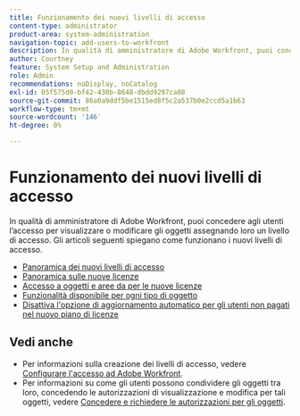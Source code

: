 ```yaml
---
title: Funzionamento dei nuovi livelli di accesso
content-type: administrator
product-area: system-administration
navigation-topic: add-users-to-workfront
description: In qualità di amministratore di Adobe Workfront, puoi concedere agli utenti l’accesso per visualizzare o modificare gli oggetti assegnando loro un livello di accesso. Gli articoli seguenti spiegano come funzionano i nuovi livelli di accesso.
author: Courtney
feature: System Setup and Administration
role: Admin
recommendations: noDisplay, noCatalog
exl-id: 05f575d0-bf42-430b-8648-dbdd9297ca08
source-git-commit: 86a0a9ddf5be1515ed8f5c2a537b0e2ccd5a1b63
workflow-type: tm+mt
source-wordcount: '146'
ht-degree: 0%

---
```


# Funzionamento dei nuovi livelli di accesso

In qualità di amministratore di Adobe Workfront, puoi concedere agli utenti l’accesso per visualizzare o modificare gli oggetti assegnando loro un livello di accesso. Gli articoli seguenti spiegano come funzionano i nuovi livelli di accesso.

* [Panoramica dei nuovi livelli di accesso](/help/quicksilver/administration-and-setup/add-users/how-access-levels-work/access-level-overview.md)
* [Panoramica sulle nuove licenze](/help/quicksilver/administration-and-setup/add-users/how-access-levels-work/licenses-overview.md)
* [Accesso a oggetti e aree da per le nuove licenze](/help/quicksilver/administration-and-setup/add-users/how-access-levels-work/access-to-objects-areas-license-types.md)
* [Funzionalità disponibile per ogni tipo di oggetto](/help/quicksilver/administration-and-setup/add-users/how-access-levels-work/functionality-available-for-objects.md)
* [Disattiva l&#39;opzione di aggiornamento automatico per gli utenti non pagati nel nuovo piano di licenze](/help/quicksilver/administration-and-setup/add-users/how-access-levels-work/disable-auto-upgrade.md)

## Vedi anche

* Per informazioni sulla creazione dei livelli di accesso, vedere [Configurare l&#39;accesso ad Adobe Workfront](../../../administration-and-setup/add-users/configure-and-grant-access/configure-access.md).
* Per informazioni su come gli utenti possono condividere gli oggetti tra loro, concedendo le autorizzazioni di visualizzazione e modifica per tali oggetti, vedere [Concedere e richiedere le autorizzazioni per gli oggetti](../../../workfront-basics/grant-and-request-access-to-objects/grant-and-request-access-to-objects.md).
